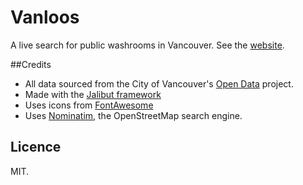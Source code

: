 # Vanloos
A live search for public washrooms in Vancouver.
See the [website](http://darshandsoni.com/vanloos/).

##Credits

* All data sourced from the City of Vancouver's [Open Data](http://vancouver.ca/your-government/open-data-catalogue.aspx) project.
* Made with the [Jalibut framework](http://darshandsoni.com/jalibut/)
* Uses icons from [FontAwesome](http://fontawesome.io/)
* Uses [Nominatim](http://nominatim.openstreetmap.org/), the OpenStreetMap search engine.

## Licence
MIT.
